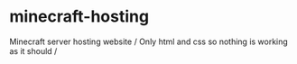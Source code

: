 # minecraft-hosting
Minecraft server hosting website / Only html and css so nothing is working as it should /
